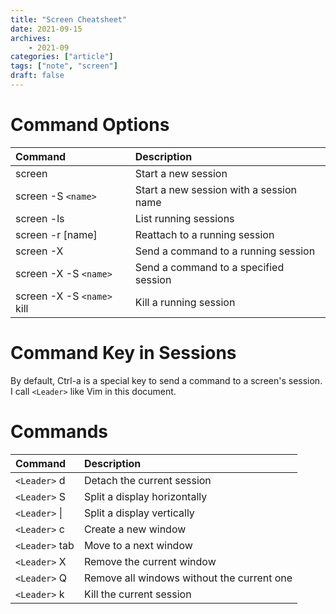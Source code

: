 ```yaml
---
title: "Screen Cheatsheet"
date: 2021-09-15
archives:
    - 2021-09
categories: ["article"]
tags: ["note", "screen"]
draft: false
---
```


# Command Options

| Command                  | Description                             |
| :---                     | :---                                    |
| screen                   | Start a new session                     |
| screen -S `<name>`         | Start a new session with a session name |
| screen -ls               | List running sessions                   |
| screen -r [name]         | Reattach to a running session           |
| screen -X                | Send a command to a running session     |
| screen -X -S `<name>`      | Send a command to a specified session   |
| screen -X -S `<name>` kill | Kill a running session                  |

# Command Key in Sessions
By default, Ctrl-a is a special key to send a command to a screen's session.
I call `<Leader>` like Vim in this document.

# Commands

| Command        | Description                                |
| :---           | :---                                       |
| `<Leader>` d   | Detach the current session                 |
| `<Leader>` S   | Split a display horizontally               |
| `<Leader>` \|  | Split a display vertically                 |
| `<Leader>` c   | Create a new window                        |
| `<Leader>` tab | Move to a next window                      |
| `<Leader>` X   | Remove the current window                  |
| `<Leader>` Q   | Remove all windows without the current one |
| `<Leader>` k   | Kill the current session                   |

